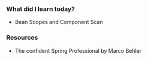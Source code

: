 ### What did I learn today?
- Bean Scopes and Component Scan

### Resources
- The confident Spring Professional by Marco Behler